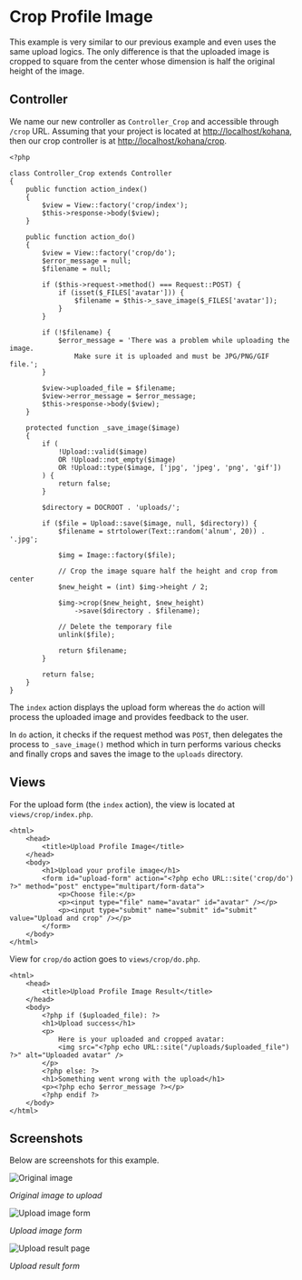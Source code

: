 # Crop Profile Image

This example is very similar to our previous example and even uses the same upload logics. The only difference is that the uploaded image is cropped to square from the center whose dimension is half the original height of the image.

## Controller

We name our new controller as `Controller_Crop` and accessible through `/crop` URL. Assuming that your project is located at [http://localhost/kohana](http://localhost/kohana), then our crop controller is at [http://localhost/kohana/crop](http://localhost/kohana/crop).

~~~
<?php

class Controller_Crop extends Controller
{
    public function action_index()
    {
        $view = View::factory('crop/index');
        $this->response->body($view);
    }

    public function action_do()
    {
        $view = View::factory('crop/do');
        $error_message = null;
        $filename = null;

        if ($this->request->method() === Request::POST) {
            if (isset($_FILES['avatar'])) {
                $filename = $this->_save_image($_FILES['avatar']);
            }
        }

        if (!$filename) {
            $error_message = 'There was a problem while uploading the image.
                Make sure it is uploaded and must be JPG/PNG/GIF file.';
        }

        $view->uploaded_file = $filename;
        $view->error_message = $error_message;
        $this->response->body($view);
    }

    protected function _save_image($image)
    {
        if (
            !Upload::valid($image)
            OR !Upload::not_empty($image)
            OR !Upload::type($image, ['jpg', 'jpeg', 'png', 'gif'])
        ) {
            return false;
        }

        $directory = DOCROOT . 'uploads/';

        if ($file = Upload::save($image, null, $directory)) {
            $filename = strtolower(Text::random('alnum', 20)) . '.jpg';

            $img = Image::factory($file);

            // Crop the image square half the height and crop from center
            $new_height = (int) $img->height / 2;

            $img->crop($new_height, $new_height)
                ->save($directory . $filename);

            // Delete the temporary file
            unlink($file);

            return $filename;
        }

        return false;
    }
}
~~~

The `index` action displays the upload form whereas the `do` action will process the uploaded image and provides feedback to the user.

In `do` action, it checks if the request method was `POST`, then delegates the process to `_save_image()` method which in turn performs various checks and finally crops and saves the image to the `uploads` directory.

## Views

For the upload form (the `index` action), the view is located at `views/crop/index.php`.

~~~
<html>
    <head>
        <title>Upload Profile Image</title>
    </head>
    <body>
        <h1>Upload your profile image</h1>
        <form id="upload-form" action="<?php echo URL::site('crop/do') ?>" method="post" enctype="multipart/form-data">
            <p>Choose file:</p>
            <p><input type="file" name="avatar" id="avatar" /></p>
            <p><input type="submit" name="submit" id="submit" value="Upload and crop" /></p>
        </form>
    </body>
</html>
~~~

View for `crop/do` action goes to `views/crop/do.php`.

~~~
<html>
    <head>
        <title>Upload Profile Image Result</title>
    </head>
    <body>
        <?php if ($uploaded_file): ?>
        <h1>Upload success</h1>
        <p>
            Here is your uploaded and cropped avatar:
            <img src="<?php echo URL::site("/uploads/$uploaded_file") ?>" alt="Uploaded avatar" />
        </p>
        <?php else: ?>
        <h1>Something went wrong with the upload</h1>
        <p><?php echo $error_message ?></p>
        <?php endif ?>
    </body>
</html>
~~~

## Screenshots

Below are screenshots for this example.

![Original image](crop_orig.jpg)

_Original image to upload_

![Upload image form](crop_form.jpg)

_Upload image form_

![Upload result page](crop_result.jpg)

_Upload result form_
